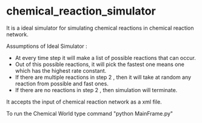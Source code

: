 # chemical_reaction_simulator
It is a ideal simulator for simulating chemical reactions in chemical reaction network. 

Assumptions of Ideal Simulator :
* At every time step it will make a list of possible reactions that can occur.
* Out of this possible reactions, it will pick the fastest one means one which has the highest rate constant.
* If there are multiple reactions in step 2 , then it will take at random any reaction from possible and fast ones.
* If there are no reactions in step 2 , then simulation will terminate.

It accepts the input of chemical reaction network as a xml file.

To run the Chemical World type command "python MainFrame.py"